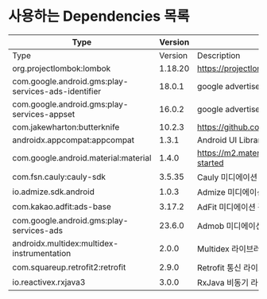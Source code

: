 # 사용하는 Dependencies 목록

<table data-header-hidden><thead><tr><th width="280">Type</th><th width="187">Version</th><th>Description</th></tr></thead><tbody><tr><td>Type</td><td>Version</td><td>Description</td></tr><tr><td>org.projectlombok:lombok</td><td>1.18.20</td><td><a href="https://projectlombok.org/">https://projectlombok.org/</a></td></tr><tr><td>com.google.android.gms:play-services-ads-identifier</td><td>18.0.1</td><td>google advertise identifier service</td></tr><tr><td>com.google.android.gms:play-services-appset</td><td>16.0.2</td><td>google advertise identifier service for Android 12</td></tr><tr><td>com.jakewharton:butterknife</td><td>10.2.3</td><td><a href="https://github.com/JakeWharton/butterknife">https://github.com/JakeWharton/butterknife</a></td></tr><tr><td>androidx.appcompat:appcompat</td><td>1.3.1</td><td>Android UI Library</td></tr><tr><td>com.google.android.material:material</td><td>1.4.0</td><td><a href="https://m2.material.io/develop/android/docs/getting-started">https://m2.material.io/develop/android/docs/getting-started</a></td></tr><tr><td>com.fsn.cauly:cauly-sdk</td><td>3.5.35</td><td>Cauly 미디에이션 광고 SDK</td></tr><tr><td>io.admize.sdk.android</td><td>1.0.3</td><td>Admize 미디에이션 광고 SDK</td></tr><tr><td>com.kakao.adfit:ads-base</td><td>3.17.2</td><td>AdFit 미디에이션 광고 SDK</td></tr><tr><td>com.google.android.gms:play-services-ads</td><td>23.6.0</td><td>Admob 미디에이션 광고 SDK</td></tr><tr><td>androidx.multidex:multidex-instrumentation</td><td>2.0.0</td><td>Multidex 라이브러리</td></tr><tr><td>com.squareup.retrofit2:retrofit</td><td>2.9.0</td><td>Retrofit 통신 라이브러리</td></tr><tr><td>io.reactivex.rxjava3</td><td>3.0.0</td><td>RxJava 비동기 라이브러리</td></tr></tbody></table>
